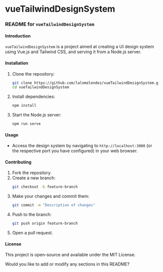 # vueTailwindDesignSystem

### README for `vueTailwindDesignSystem`

#### Introduction

`vueTailwindDesignSystem` is a project aimed at creating a UI design system using Vue.js and Tailwind CSS, and serving it from a Node.js server.

#### Installation

1. Clone the repository:

   ```sh
   git clone https://github.com/lalomelendez/vueTailwindDesignSystem.git
   cd vueTailwindDesignSystem
   ```

2. Install dependencies:

   ```sh
   npm install
   ```

3. Start the Node.js server:
   ```sh
   npm run serve
   ```

#### Usage

- Access the design system by navigating to `http://localhost:3000` (or the respective port you have configured) in your web browser.

#### Contributing

1. Fork the repository.
2. Create a new branch:
   ```sh
   git checkout -b feature-branch
   ```
3. Make your changes and commit them:
   ```sh
   git commit -m "Description of changes"
   ```
4. Push to the branch:
   ```sh
   git push origin feature-branch
   ```
5. Open a pull request.

#### License

This project is open-source and available under the MIT License.

Would you like to add or modify any sections in this README?
